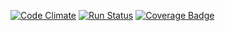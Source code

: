 [![Code Climate](https://codeclimate.com/github/nerionavea/SMSGateway/badges/gpa.svg)](https://codeclimate.com/github/nerionavea/SMSGateway)
[![Run Status](https://api.shippable.com/projects/58915d3348d5860f0044f6da/badge?branch=master)](https://app.shippable.com/projects/58915d3348d5860f0044f6da)
[![Coverage Badge](https://api.shippable.com/projects/58915d3348d5860f0044f6da/coverageBadge?branch=master)](https://app.shippable.com/projects/58915d3348d5860f0044f6da)
